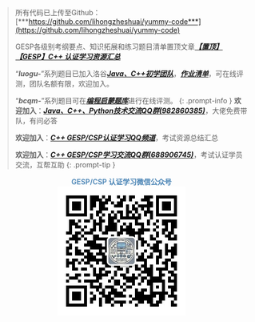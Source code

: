 >所有代码已上传至Github：[***https://github.com/lihongzheshuai/yummy-code***](https://github.com/lihongzheshuai/yummy-code)
>
>GESP各级别考纲要点、知识拓展和练习题目清单置顶文章[***【置顶】【GESP】C++ 认证学习资源汇总***](https://www.coderli.com/gesp-resource-summary/)
>
>“***luogu-***”系列题目已加入洛谷[***Java、C++初学团队***](https://www.luogu.com.cn/team/92228)，[***作业清单***](https://www.luogu.com.cn/team/92228#homework)，可在线评测，团队名额有限，欢迎加入。
>
>“***bcqm-***”系列题目可在[***编程启蒙题库***](https://bas.ssoier.cn/index.php)进行在线评测。
{: .prompt-info }
>**欢迎加入**：[***Java、C++、Python技术交流QQ群(982860385)***](https://qm.qq.com/q/exuata7kFW)，大佬免费带队，有问必答
>
>**欢迎加入**：[***C++ GESP/CSP认证学习QQ频道***](https://pd.qq.com/s/1gsdm3gdn)，考试资源总结汇总
>
>**欢迎加入**：[***C++ GESP/CSP学习交流QQ群(688906745)***](https://qm.qq.com/q/EllqGsKIoM)，考试认证学员交流，互帮互助
{: .prompt-tip }

<div style="text-align: center;">
    <div style="
    font-weight: 600;
    color: steelblue;">GESP/CSP 认证学习微信公众号</div>
    <img src="/images/wechat_qrcode.jpg" alt="GESP/CSP 认证学习微信公众号" title="GESP/CSP 认证学习微信公众号">
</div>
